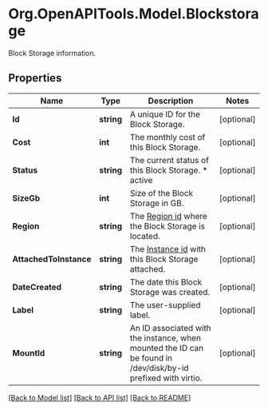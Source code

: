 # Org.OpenAPITools.Model.Blockstorage
Block Storage information.

## Properties

Name | Type | Description | Notes
------------ | ------------- | ------------- | -------------
**Id** | **string** | A unique ID for the Block Storage. | [optional] 
**Cost** | **int** | The monthly cost of this Block Storage. | [optional] 
**Status** | **string** | The current status of this Block Storage.  * active | [optional] 
**SizeGb** | **int** | Size of the Block Storage in GB. | [optional] 
**Region** | **string** | The [Region id](#operation/list-regions) where the Block Storage is located. | [optional] 
**AttachedToInstance** | **string** | The [Instance id](#operation/list-instances) with this Block Storage attached. | [optional] 
**DateCreated** | **string** | The date this Block Storage was created. | [optional] 
**Label** | **string** | The user-supplied label. | [optional] 
**MountId** | **string** | An ID associated with the instance, when mounted the ID can be found in /dev/disk/by-id prefixed with virtio. | [optional] 

[[Back to Model list]](../README.md#documentation-for-models) [[Back to API list]](../README.md#documentation-for-api-endpoints) [[Back to README]](../README.md)

